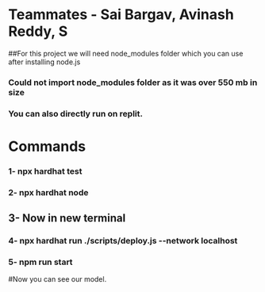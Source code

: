 # Teammates - Sai Bargav, Avinash Reddy, S
##For this project we will need node_modules folder which you can use after installing node.js 
### Could not import node_modules folder as it was over 550 mb in size
### You can also directly run on replit.


# Commands

### 1- npx hardhat test
### 2- npx hardhat node
 ## 3- Now in new terminal 
### 4- npx hardhat run ./scripts/deploy.js --network localhost
### 5- npm run start

#Now you can see our model.
